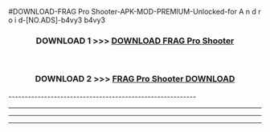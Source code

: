 #DOWNLOAD-FRAG Pro Shooter-APK-MOD-PREMIUM-Unlocked-for A n d r o i d-[NO.ADS]-b4vy3 b4vy3 



<div align="center">

<h3>DOWNLOAD 1 >>> <a href="https://getmod2.web.app/?judul=FRAG Pro Shooter">DOWNLOAD FRAG Pro Shooter</a></h3><br>

<h3>DOWNLOAD 2 >>> <a href="https://getmod2.web.app/?judul=FRAG Pro Shooter">FRAG Pro Shooter DOWNLOAD </a></h3>

</div>
----------------------------------------------------------

----------------------------------------------------------

----------------------------------------------------------

----------------------------------------------------------



